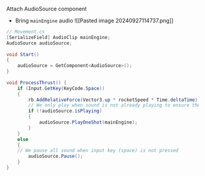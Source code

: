 Attach AudioSource component
- Bring `mainEngine` audio  ![[Pasted image 20240927114737.png]]
```C#
// Movement.cs
[SerializeField] AudioClip mainEngine;
AudioSource audioSource;
    
void Start()
{
	audioSource = GetComponent<AudioSource>();
}
    
void ProcessThrust() {
	if (Input.GetKey(KeyCode.Space))
	{
		rb.AddRelativeForce(Vector3.up * rocketSpeed * Time.deltaTime);
		// We only play when sound is not already playing to ensure there is no overlap of sound
		if (!audioSource.isPlaying) 
		{
			audioSource.PlayOneShot(mainEngine);
		}  
	} 
	else 
	{
	// We pause all sound when input key (space) is not pressed
		audioSource.Pause();
	}
}
```